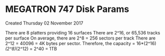 # MEGATRON 747 Disk Params
Created Thursday 02 November 2017

There are 8 platters providing 16 surfaces
There are 2^16, or 65,536 tracks per surface
On average, there are 2^8 = 256 sectors per track
There are 2^12 = 40096 = 4K bytes per sector.
Therefore, the capacity = 16*(2^16)*(2^8)*(2^12) = 2^40 = 1TB

